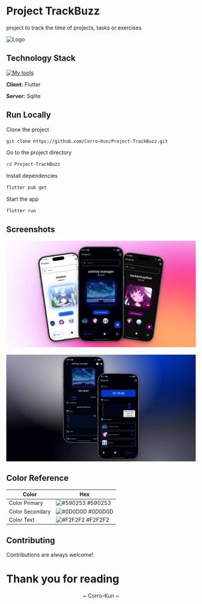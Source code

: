 # Project TrackBuzz

project to track the time of projects, tasks or exercises

![Logo](https://res.cloudinary.com/daqrkk4sr/image/upload/v1760494461/github/TrackBuzz/logo_z3dndp.png)

## Technology Stack

[![My tools](https://skillicons.dev/icons?i=flutter,sqlite)]()

**Client:** Flutter

**Server:** Sqlite

## Run Locally

Clone the project

```bash
git clone https://github.com/Corro-Kun/Project-TrackBuzz.git
```

Go to the project directory

```bash
cd Project-TrackBuzz
```

Install dependencies

```bash
flutter pub get
```

Start the app

```bash
flutter run
```

## Screenshots

<img src="photos/photo1.webp" alt="App Screenshot">
<br>
<br>
<img src="photos/photo2.webp" alt="App Screenshot">

## Color Reference

| Color             | Hex                                                                |
| ----------------- | ------------------------------------------------------------------ |
| Color Primary | ![#590253](https://via.placeholder.com/10/590253?text=+) #590253 |
| Color Secondary | ![#0D0D0D](https://via.placeholder.com/10/0D0D0D?text=+) #0D0D0D |
| Color Text | ![#F2F2F2](https://via.placeholder.com/10/F2F2F2?text=+) #F2F2F2 |

## Contributing

Contributions are always welcome!

# Thank you for reading

<p align="center">~ Corro-Kun ~</p>

